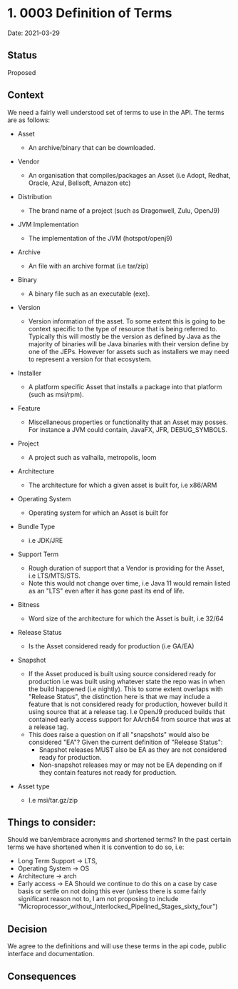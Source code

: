 # 1. 0003 Definition of Terms

Date: 2021-03-29

## Status

Proposed

## Context

We need a fairly well understood set of terms to use in the API. The terms are as follows:

- Asset
    - An archive/binary that can be downloaded.
- Vendor
    - An organisation that compiles/packages an Asset (i.e Adopt, Redhat, Oracle, Azul, Bellsoft, Amazon etc)
- Distribution
    - The brand name of a project (such as Dragonwell, Zulu, OpenJ9)
- JVM Implementation
    - The implementation of the JVM (hotspot/openj9)
- Archive
    - An file with an archive format (i.e tar/zip)
- Binary
    - A binary file such as an executable (exe).
- Version
    - Version information of the asset. To some extent this is going to be context specific to the type of resource that is being referred to. Typically this will mostly be the version as defined by Java as the majority of binaries will be Java binaries with their version define by one of the JEPs. However for assets such as installers we may need to represent a version for that ecosystem.
- Installer
    - A platform specific Asset that installs a package into that platform (such as msi/rpm).
- Feature
    - Miscellaneous properties or functionality that an Asset may posses. For instance a JVM could contain, JavaFX, JFR, DEBUG_SYMBOLS.
- Project
    - A project such as valhalla, metropolis, loom
- Architecture
    - The architecture for which a given asset is built for, i.e x86/ARM
- Operating System
    - Operating system for which an Asset is built for
- Bundle Type
    - i.e JDK/JRE
- Support Term
    - Rough duration of support that a Vendor is providing for the Asset, i.e LTS/MTS/STS.
    - Note this would not change over time, i.e Java 11 would remain listed as an "LTS" even after it has gone past its end of life.
- Bitness
    - Word size of the architecture for which the Asset is built, i.e 32/64
- Release Status
    - Is the Asset considered ready for production (i.e GA/EA)
- Snapshot
    - If the Asset produced is built using source considered ready for production i.e was built using whatever state the repo was in when the build happened (i.e nightly). This to some extent overlaps with "Release Status", the distinction here is that we may include a feature that is not considered ready for production, however build it using source that at a release tag. I.e OpenJ9 produced builds that contained early access support for AArch64 from source that was at a release tag.
    - This does raise a question on if all "snapshots" would also be considered "EA"? Given the current definition of "Release Status":
        - Snapshot releases MUST also be EA as they are not considered ready for production.
        - Non-snapshot releases may or may not be EA depending on if they contain features not ready for production.

- Asset type
    - I.e msi/tar.gz/zip

## Things to consider:

Should we ban/embrace acronyms and shortened terms? In the past certain terms we have shortened when it is convention to do so, i.e:

- Long Term Support -> LTS,
- Operating System -> OS
- Architecture -> arch
- Early access -> EA Should we continue to do this on a case by case basis or settle on not doing this ever (unless there is some fairly significant reason not to, I am not proposing to include "Microprocessor_without_Interlocked_Pipelined_Stages_sixty_four")

## Decision

We agree to the definitions and will use these terms in the api code, public interface and documentation.

## Consequences
